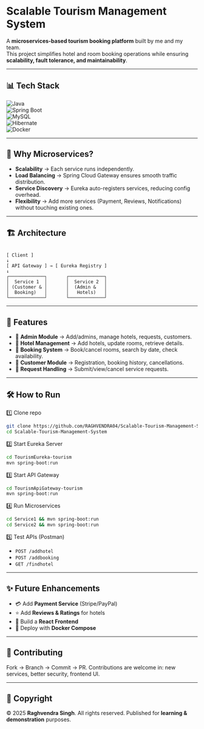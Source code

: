 
#  Scalable Tourism Management System  

A **microservices-based tourism booking platform** built by me and my team.  
This project simplifies hotel and room booking operations while ensuring **scalability, fault tolerance, and maintainability**.  

---

## 📊 Tech Stack  

![Java](https://img.shields.io/badge/Java-17-orange?logo=openjdk)  
![Spring Boot](https://img.shields.io/badge/SpringBoot-3.x-green?logo=springboot)  
![MySQL](https://img.shields.io/badge/MySQL-8-blue?logo=mysql)  
![Hibernate](https://img.shields.io/badge/Hibernate-ORM-yellow)  
![Docker](https://img.shields.io/badge/Docker-Enabled-blue?logo=docker)  

---

## 🚀 Why Microservices?  

- **Scalability** → Each service runs independently.  
- **Load Balancing** → Spring Cloud Gateway ensures smooth traffic distribution.  
- **Service Discovery** → Eureka auto-registers services, reducing config overhead.  
- **Flexibility** → Add more services (Payment, Reviews, Notifications) without touching existing ones.  

---

## 🏗️ Architecture  

```

[ Client ]
↓
[ API Gateway ] → [ Eureka Registry ]
↓
┌─────────────┐       ┌─────────────┐
│  Service 1  │       │  Service 2  │
│ (Customer & │       │  (Admin &   │
│  Booking)   │       │   Hotels)   │
└─────────────┘       └─────────────┘

````

---

## 📂 Features  

- 👤 **Admin Module** → Add/admins, manage hotels, requests, customers.  
- 🏨 **Hotel Management** → Add hotels, update rooms, retrieve details.  
- 📅 **Booking System** → Book/cancel rooms, search by date, check availability.  
- 🙍 **Customer Module** → Registration, booking history, cancellations.  
- 📩 **Request Handling** → Submit/view/cancel service requests.  

---

## 🛠️ How to Run  

1️⃣ Clone repo  
```bash
git clone https://github.com/RAGHVENDRA04/Scalable-Tourism-Management-System.git
cd Scalable-Tourism-Management-System
````

2️⃣ Start Eureka Server

```bash
cd TourismEureka-tourism
mvn spring-boot:run
```

3️⃣ Start API Gateway

```bash
cd TourismApiGateway-tourism
mvn spring-boot:run
```

4️⃣ Run Microservices

```bash
cd Service1 && mvn spring-boot:run
cd Service2 && mvn spring-boot:run
```

5️⃣ Test APIs (Postman)

* `POST /addhotel`
* `POST /addbooking`
* `GET /findhotel`

---

## ✨ Future Enhancements

* 💳 Add **Payment Service** (Stripe/PayPal)
* ⭐ Add **Reviews & Ratings** for hotels
* 🎨 Build a **React Frontend**
* 🐳 Deploy with **Docker Compose**

---

## 🤝 Contributing

Fork → Branch → Commit → PR.
Contributions are welcome in: new services, better security, frontend UI.

---

## 📜 Copyright

© 2025 **Raghvendra Singh**. All rights reserved.
Published for **learning & demonstration** purposes.




